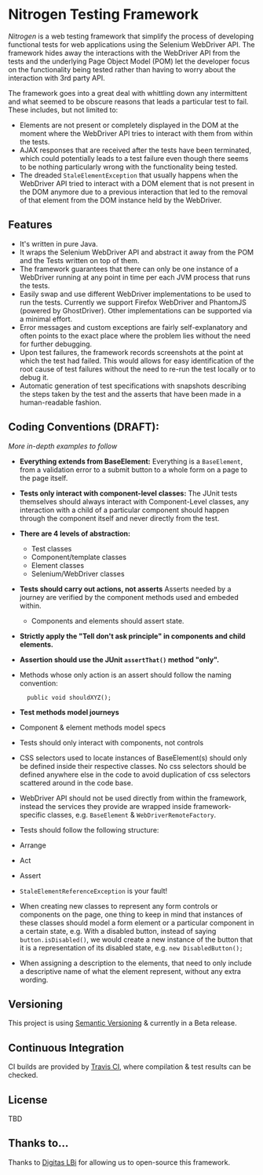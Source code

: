 Nitrogen Testing Framework
=========

*Nitrogen* is a web testing framework that simplify the process of developing functional tests for web applications using the Selenium WebDriver API. The framework hides away the interactions with the WebDriver API from the tests and the underlying Page Object Model (POM) let the developer focus on the functionality being tested rather than having to worry about the interaction with 3rd party API.

The framework goes into a great deal with whittling down any intermittent and what seemed to be obscure reasons that leads a particular test to fail. These includes, but not limited to:


  - Elements are not present or completely displayed in the DOM at the moment where the WebDriver API tries to interact with them from within the tests.
  - AJAX responses that are received after the tests have been terminated, which could potentially leads to a test failure even though there seems to be nothing particularly wrong with the functionality being tested.
  - The dreaded `StaleElementException` that usually happens when the WebDriver API tried to interact with a DOM element that is not present in the DOM anymore due to a previous interaction that led to the removal of that element from the DOM instance held by the WebDriver.

Features
-----------

 - It's written in pure Java.
 - It wraps the Selenium WebDriver API and abstract it away from the POM and the Tests written on top of them.
 - The framework guarantees that there can only be one instance of a WebDriver running at any point in time per each JVM process that runs the tests.
 - Easily swap and use different WebDriver implementations to be used to run the tests. Currently we support Firefox WebDriver and PhantomJS (powered by GhostDriver). Other implementations can be supported via a minimal effort.
 - Error messages and custom exceptions are fairly self-explanatory and often points to the exact place where the problem lies without the need for further debugging.
 - Upon test failures, the framework records screenshots at the point at which the test had failed. This would allows for easy identification of the root cause of test failures without the need to re-run the test locally or to debug it.
 - Automatic generation of test specifications with snapshots describing the steps taken by the test and the asserts that have been made in a human-readable fashion.


Coding Conventions (DRAFT):
---

*More in-depth examples to follow*

- **Everything extends from BaseElement:** Everything is a `BaseElement`, from a validation error to a submit button to a whole form on a page to the page itself.
 - **Tests only interact with component-level classes:** The JUnit tests themselves should always interact with Component-Level classes, any interaction with a child of a particular component should happen through the component itself and never directly from the test.
- **There are 4 levels of abstraction:**
    - Test classes
    - Component/template classes
    - Element classes
    - Selenium/WebDriver classes
- **Tests should carry out actions, not asserts** Asserts needed by a journey are verified by the component methods used and embeded within.
    - Components and elements should assert state.
- **Strictly apply the "Tell don't ask principle" in components and child elements.**
- **Assertion should use the JUnit `assertThat()` method "only".**
- Methods whose only action is an assert should follow the naming convention:

        public void shouldXYZ();

- **Test methods model journeys**
 - Component & element methods model specs
- Tests should only interact with components, not controls
- CSS selectors used to locate instances of BaseElement(s) should only be defined inside their respective classes. No css selectors should be defined anywhere else in the code to avoid duplication of css selectors scattered around in the code base.
- WebDriver API should not be used directly from within the framework, instead the services they provide are wrapped inside framework-specific classes, e.g. `BaseElement` & `WebDriverRemoteFactory`.
- Tests should follow the following structure:
 - Arrange
 - Act
 - Assert
- `StaleElementReferenceException` is your fault!
 - When creating new classes to represent any form controls or components on the page, one thing to keep in mind that instances of these classes should model a form element or a particular component in a certain state, e.g. With a disabled button, instead of saying `button.isDisabled()`, 
we would create a new instance of the button that it is a representation of its disabled state, e.g. `new DisabledButton();`

- When assigning a description to the elements, that need to only include a descriptive name of what the element represent, without any extra wording.

Versioning
----

This project is using [Semantic Versioning] & currently in a Beta release.


Continuous Integration
----
CI builds are provided by [Travis CI], where compilation & test results can be checked.

License
----

TBD

Thanks to…
---
Thanks to [Digitas LBi] for allowing us to open-source this framework.

[Semantic versioning]:http://semver.org
[Digitas LBi]:http://www.digitaslbi.com
[Travis CI]:https://travis-ci.org/automated-testing/nitrogen
